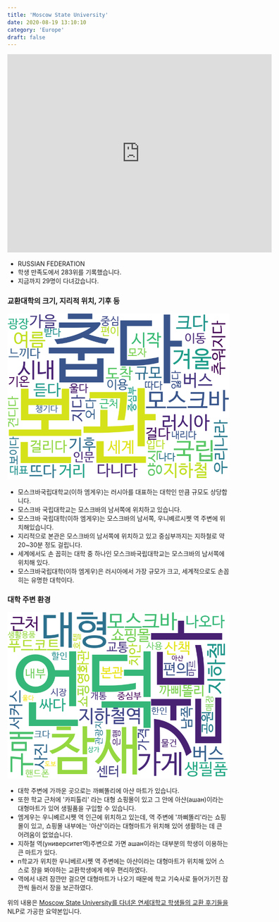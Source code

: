 ```yaml
---
title: 'Moscow State University'
date: 2020-08-19 13:10:10
category: 'Europe'
draft: false
---
```


<iframe
width="600"
height="450"
frameborder="0" style="border:0"
src="https://www.google.com/maps/embed/v1/place?key=AIzaSyC9e1AME-pVmWC4hBpFdu5S4dKzyepa3HQ&q=Moscow+State+University&center=55.70393489999999,37.5286696&zoom=14" allowfullscreen>
</iframe>


* RUSSIAN FEDERATION
* 학생 만족도에서 283위를 기록했습니다.
* 지금까지 29명이 다녀갔습니다. 

### 교환대학의 크기, 지리적 위치, 기후 등

![gen_info-WordCloud](../univ_wordclouds_okt/gen_info/RU000002_gen_info_okt.png)

* 모스크바국립대학교(이하 엠게우)는 러시아를 대표하는 대학인 만큼 규모도 상당합니다.
* 모스크바 국립대학교는 모스크바의 남서쪽에 위치하고 있습니다.
* 모스크바 국립대학(이하 엠게우)는 모스크바의 남서쪽, 우니볘르시쩻 역 주변에 위치해있습니다.
* 지리적으로 본관은 모스크바의 남서쪽에 위치하고 있고 중심부까지는 지하철로 약 20~30분 정도 걸립니다.
* 세계에서도 손 꼽히는 대학 중 하나인 모스크바국립대학교는 모스크바의 남서쪽에 위치해 있다.
* 모스크바국립대학(이하 엠게우)은 러시아에서 가장 규모가 크고, 세계적으로도 손꼽히는 유명한 대학이다.


### 대학 주변 환경

![env_info-WordCloud](../univ_wordclouds_okt/env_info/RU000002_env_info_okt.png)

* 대학 주변에 가까운 곳으로는 까삐똘리에 아샨 마트가 있습니다.
* 또한 학교 근처에 '카피톨리' 라는 대형 쇼핑몰이 있고 그 안에 아샨(ашан)이라는 대형마트가 있어 생필품을 구입할 수 있습니다.
* 엠게우는 우니볘르시쩻 역 인근에 위치하고 있는데, 역 주변에 '까삐똘리'라는 쇼핑몰이 있고, 쇼핑몰 내부에는 '아샨'이라는 대형마트가 위치해 있어 생활하는 데 큰 어려움이 없었습니다.
* 지하철 역(университет역)주변으로 가면 ашан이라는 대부분의 학생이 이용하는 큰 마트가 있다.
* n학교가 위치한 우니베르시&#51891; 역 주변에는 아샨이라는 대형마트가 위치해 있어 스스로 장을 봐야하는 교환학생에게 메우 편리하였다.
* 역에서 내려 잠깐만 걸으면 대형마트가 나오기 때문에 학교 기숙사로 들어가기전 잠깐씩 들러서 장을 보곤하였다.


위의 내용은 [Moscow State University를 다녀온 연세대학교 학생들의 교환 후기들을](http://oia.yonsei.ac.kr/partner/expReport.asp?ucode=RU000002&bgbn=A) NLP로 가공한 요약본입니다. 
